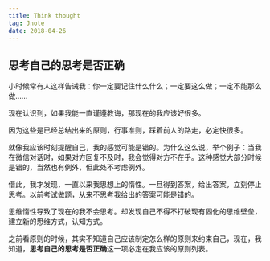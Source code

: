 ```yaml
---
title: Think thought
tag: Jnote
date: 2018-04-26
---
```


思考自己的思考是否正确
---

小时候常有人这样告诫我：你一定要记住什么什么；一定要这么做；一定不能那么做……

现在认识到，如果我能一直谨遵教诲，那现在的我应该好很多。

因为这些是已经总结出来的原则，行事准则，踩着前人的路走，必定快很多。

就像我应该时刻提醒自己，我的感觉可能是错的。为什么这么说，举个例子：当我在微信对话时，如果对方回复不及时，我会觉得对方不在乎。这种感觉大部分时候是错的，当然也有例外，但此处不考虑例外。

借此，我才发现，一直以来我思想上的惰性。一旦得到答案，给出答案，立刻停止思考。以前考试做题，从来不思考我给出的答案可能是错的。

思维惰性导致了现在的我不会思考。却发现自己不得不打破现有固化的思维壁垒，建立新的思维方式，认知方式。

之前看原则的时候，其实不知道自己应该制定怎么样的原则来约束自己，现在，我知道，**思考自己的思考是否正确**这一项必定在我应该的原则列表。